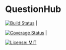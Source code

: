 # QuestionHub
[![Build Status](https://travis-ci.org/JamesnThuo/QuestionHub.svg?branch=test-travis)](https://travis-ci.org/JamesnThuo/QuestionHub) |

[![Coverage Status](https://coveralls.io/repos/github/JamesnThuo/QuestionHub/badge.svg?branch=travis)](https://coveralls.io/github/JamesnThuo/QuestionHub?branch=travis) |

[![License: MIT](https://img.shields.io/badge/License-MIT-yellow.svg)](https://opensource.org/licenses/MIT)

